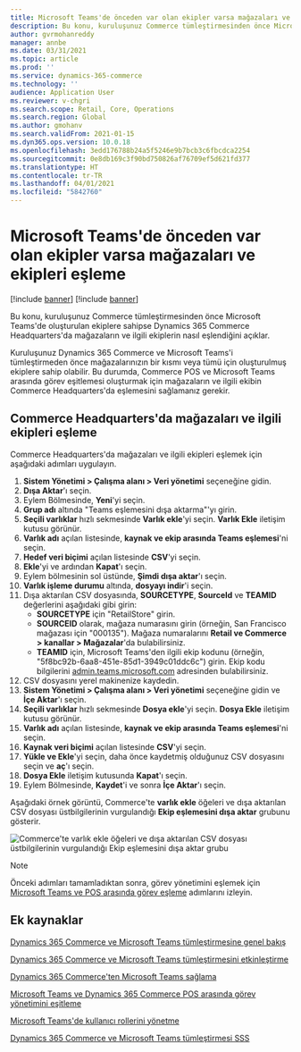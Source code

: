 ```yaml
---
title: Microsoft Teams'de önceden var olan ekipler varsa mağazaları ve ekipleri eşleme
description: Bu konu, kuruluşunuz Commerce tümleştirmesinden önce Microsoft Teams'de oluşturulan ekiplere sahipse Dynamics 365 Commerce Headquarters'da mağazaların ve ilgili ekiplerin nasıl eşlendiğini açıklar.
author: gvrmohanreddy
manager: annbe
ms.date: 03/31/2021
ms.topic: article
ms.prod: ''
ms.service: dynamics-365-commerce
ms.technology: ''
audience: Application User
ms.reviewer: v-chgri
ms.search.scope: Retail, Core, Operations
ms.search.region: Global
ms.author: gmohanv
ms.search.validFrom: 2021-01-15
ms.dyn365.ops.version: 10.0.18
ms.openlocfilehash: 3edd176788b24a5f5246e9b7bcb3c6fbcdca2254
ms.sourcegitcommit: 0e8db169c3f90bd750826af76709ef5d621fd377
ms.translationtype: HT
ms.contentlocale: tr-TR
ms.lasthandoff: 04/01/2021
ms.locfileid: "5842760"
---
```

# <a name="map-stores-and-teams-if-there-are-pre-existing-teams-in-microsoft-teams"></a>Microsoft Teams'de önceden var olan ekipler varsa mağazaları ve ekipleri eşleme

[!include [banner](includes/banner.md)]
[!include [banner](includes/preview-banner.md)]

Bu konu, kuruluşunuz Commerce tümleştirmesinden önce Microsoft Teams'de oluşturulan ekiplere sahipse Dynamics 365 Commerce Headquarters'da mağazaların ve ilgili ekiplerin nasıl eşlendiğini açıklar.

Kuruluşunuz Dynamics 365 Commerce ve Microsoft Teams'i tümleştirmeden önce mağazalarınızın bir kısmı veya tümü için oluşturulmuş ekiplere sahip olabilir. Bu durumda, Commerce POS ve Microsoft Teams arasında görev eşitlemesi oluşturmak için mağazaların ve ilgili ekibin Commerce Headquarters'da eşlemesini sağlamanız gerekir.

## <a name="map-stores-and-corresponding-teams-in-commerce-headquarters"></a>Commerce Headquarters'da mağazaları ve ilgili ekipleri eşleme 

Commerce Headquarters'da mağazaları ve ilgili ekipleri eşlemek için aşağıdaki adımları uygulayın.

1. **Sistem Yönetimi \> Çalışma alanı \> Veri yönetimi** seçeneğine gidin.
1. **Dışa Aktar**'ı seçin. 
1. Eylem Bölmesinde, **Yeni**'yi seçin.
1. **Grup adı** altında "Teams eşlemesini dışa aktarma"'yı girin.
1. **Seçili varlıklar** hızlı sekmesinde **Varlık ekle**'yi seçin. **Varlık Ekle** iletişim kutusu görünür.  
1. **Varlık adı** açılan listesinde, **kaynak ve ekip arasında Teams eşlemesi**'ni seçin.
1. **Hedef veri biçimi** açılan listesinde **CSV**'yi seçin.
1. **Ekle**'yi ve ardından **Kapat**'ı seçin.
1. Eylem bölmesinin sol üstünde, **Şimdi dışa aktar**'ı seçin.
1. **Varlık işleme durumu** altında, **dosyayı indir**'i seçin.
1. Dışa aktarılan CSV dosyasında, **SOURCETYPE**, **SourceId** ve **TEAMID** değerlerini aşağıdaki gibi girin:
    - **SOURCETYPE** için "RetailStore" girin. 
    - **SOURCEID** olarak, mağaza numarasını girin (örneğin, San Francisco mağazası için "000135"). Mağaza numaralarını **Retail ve Commerce \> kanallar \> Mağazalar**'da bulabilirsiniz.
    - **TEAMID** için, Microsoft Teams'den ilgili ekip kodunu (örneğin, "5f8bc92b-6aa8-451e-85d1-3949c01ddc6c") girin. Ekip kodu bilgilerini [admin.teams.microsoft.com](https://admin.teams.microsoft.com) adresinden bulabilirsiniz.
1. CSV dosyasını yerel makinenize kaydedin.
1. **Sistem Yönetimi \> Çalışma alanı \> Veri yönetimi** seçeneğine gidin ve **İçe Aktar**'ı seçin.
1. **Seçili varlıklar** hızlı sekmesinde **Dosya ekle**'yi seçin. **Dosya Ekle** iletişim kutusu görünür.
1. **Varlık adı** açılan listesinde, **kaynak ve ekip arasında Teams eşlemesi**'ni seçin.
1. **Kaynak veri biçimi** açılan listesinde **CSV**'yi seçin.
1. **Yükle ve Ekle**'yi seçin, daha önce kaydetmiş olduğunuz CSV dosyasını seçin ve **aç**'ı seçin.
1. **Dosya Ekle** iletişim kutusunda **Kapat**'ı seçin.
1. Eylem Bölmesinde, **Kaydet**'i ve sonra **İçe Aktar**'ı seçin.

Aşağıdaki örnek görüntü, Commerce'te **varlık ekle** öğeleri ve dışa aktarılan CSV dosyası üstbilgilerinin vurgulandığı **Ekip eşlemesini dışa aktar** grubunu gösterir.

![Commerce'te varlık ekle öğeleri ve dışa aktarılan CSV dosyası üstbilgilerinin vurgulandığı Ekip eşlemesini dışa aktar grubu](media/d365-commerce-data-mgmt-export-entity.png)

> [!NOTE]
> Önceki adımları tamamladıktan sonra, görev yönetimini eşlemek için [Microsoft Teams ve POS arasında görev eşleme](synchronize-tasks-teams-pos.md) adımlarını izleyin. 

## <a name="additional-resources"></a>Ek kaynaklar

[Dynamics 365 Commerce ve Microsoft Teams tümleştirmesine genel bakış](commerce-teams-integration.md)

[Dynamics 365 Commerce ve Microsoft Teams tümleştirmesini etkinleştirme](enable-teams-integration.md)

[Dynamics 365 Commerce'ten Microsoft Teams sağlama](provision-teams-from-commerce.md)

[Microsoft Teams ve Dynamics 365 Commerce POS arasında görev yönetimini eşitleme](synchronize-tasks-teams-pos.md)

[Microsoft Teams'de kullanıcı rollerini yönetme](manage-user-roles-teams.md)

[Dynamics 365 Commerce ve Microsoft Teams tümleştirmesi SSS](teams-integration-faq.md)
